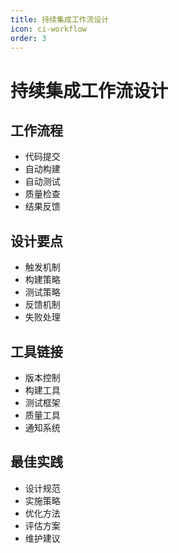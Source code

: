 ```yaml
---
title: 持续集成工作流设计
icon: ci-workflow
order: 3
---
```


# 持续集成工作流设计

## 工作流程
- 代码提交
- 自动构建
- 自动测试
- 质量检查
- 结果反馈

## 设计要点
- 触发机制
- 构建策略
- 测试策略
- 反馈机制
- 失败处理

## 工具链接
- 版本控制
- 构建工具
- 测试框架
- 质量工具
- 通知系统

## 最佳实践
- 设计规范
- 实施策略
- 优化方法
- 评估方案
- 维护建议
